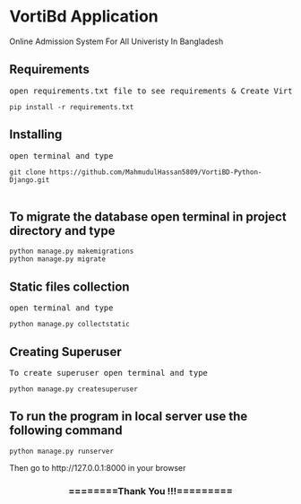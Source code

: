 # VortiBd Application

Online Admission System For All Univeristy In Bangladesh

<h2>Requirements</h2>
<pre>open requirements.txt file to see requirements & Create Virtual Env</pre>
<code>pip install -r requirements.txt</code>

<h2>Installing</h2>
<pre>open terminal and type</pre>
<code>git clone https://github.com/MahmudulHassan5809/VortiBD-Python-Django.git</code><br><br>

<h2>To migrate the database open terminal in project directory and type</h2>
<code>python manage.py makemigrations</code><br>
<code>python manage.py migrate</code>

<h2>Static files collection</h2>
<pre>open terminal and type</pre>
<code>python manage.py collectstatic</code>

<h2>Creating Superuser</h2>
<pre>To create superuser open terminal and type</pre>
<code>python manage.py createsuperuser</code>

<h2> To run the program in local server use the following command </h2>
<code>python manage.py runserver</code>

<p>Then go to http://127.0.0.1:8000 in your browser</p>



<div align="center">
    <h3>========Thank You !!!=========</h3>
</div>
